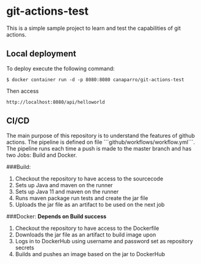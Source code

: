 # git-actions-test
This is a simple sample project to learn and test the capabilities of git actions.

## Local deployment
To deploy execute the following command:
```
$ docker container run -d -p 8080:8080 canaparro/git-actions-test
```
Then access
```
http://localhost:8080/api/helloworld
```

## CI/CD
<p>The main purpose of this repository is to understand the features of github actions. The pipeline is defined on file ```github/workflows/workflow.yml```.
The pipeline runs each time a push is made to the master branch and has two Jobs: Build and Docker.</p>

###Build:
<ol>
<li>Checkout the repository to have access to the sourcecode</li>
<li>Sets up Java and maven on the runner</li>
<li>Sets up Java 11 and maven on the runner</li>
<li>Runs maven package run tests and create the jar file</li>
<li>Uploads the jar file as an artifact to be used on the next job</li>
</ol>

###Docker:
**Depends on Build success**
<ol>
<li>Checkout the repository to have access to the Dockerfile</li>
<li>Downloads the jar file as an artifact to build image upon</li>
<li>Logs in to DockerHub using username and password set as repository secrets</li>
<li>Builds and pushes an image based on the jar to DockerHub</li>
</ol>